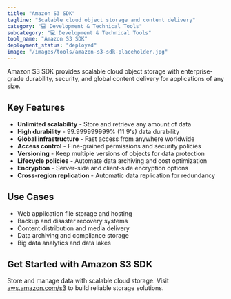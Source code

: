 ```yaml
---
title: "Amazon S3 SDK"
tagline: "Scalable cloud object storage and content delivery"
category: "💻 Development & Technical Tools"
subcategory: "💻 Development & Technical Tools"
tool_name: "Amazon S3 SDK"
deployment_status: "deployed"
image: "/images/tools/amazon-s3-sdk-placeholder.jpg"
---
```

Amazon S3 SDK provides scalable cloud object storage with enterprise-grade durability, security, and global content delivery for applications of any size.

## Key Features

- **Unlimited scalability** - Store and retrieve any amount of data
- **High durability** - 99.999999999% (11 9's) data durability
- **Global infrastructure** - Fast access from anywhere worldwide
- **Access control** - Fine-grained permissions and security policies
- **Versioning** - Keep multiple versions of objects for data protection
- **Lifecycle policies** - Automate data archiving and cost optimization
- **Encryption** - Server-side and client-side encryption options
- **Cross-region replication** - Automatic data replication for redundancy

## Use Cases

- Web application file storage and hosting
- Backup and disaster recovery systems
- Content distribution and media delivery
- Data archiving and compliance storage
- Big data analytics and data lakes

## Get Started with Amazon S3 SDK

Store and manage data with scalable cloud storage. Visit [aws.amazon.com/s3](https://aws.amazon.com/s3) to build reliable storage solutions.